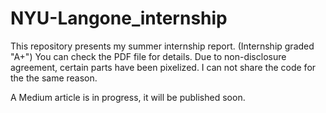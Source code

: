 # NYU-Langone_internship
This repository presents my summer internship report. (Internship graded "A+")
You can check the PDF file for details.
Due to non-disclosure agreement, certain parts have been pixelized. 
I can not share the code for the the same reason. 

A Medium article is in progress, it will be published soon. 
